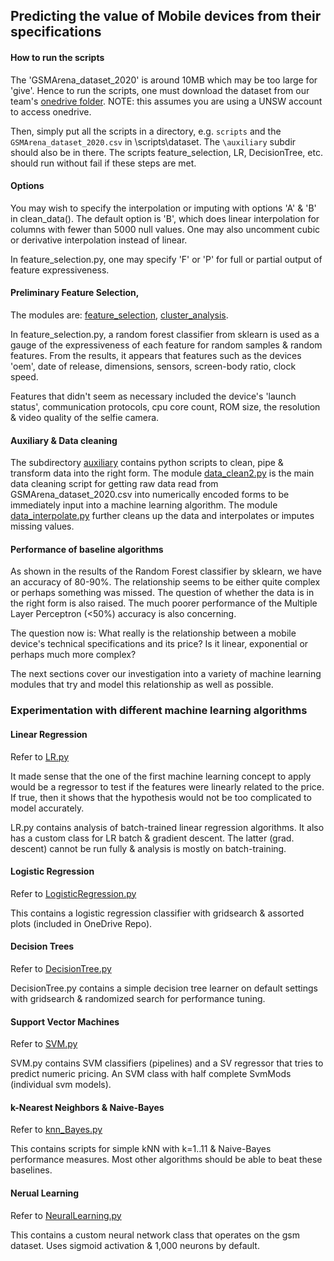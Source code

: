## Predicting the value of Mobile devices from their specifications

#### How to run the scripts
The 'GSMArena_dataset_2020' is around 10MB which may be too large for 'give'. Hence to run the scripts, one must download
the dataset from our team's [onedrive folder](https://unsw-my.sharepoint.com/:f:/g/personal/z5258237_ad_unsw_edu_au/EmcRr_EP6KRJlDrbOFre6ZQBBrJpezdJXhIAb0guwC7Pgw?e=lyzaRz).
NOTE: this assumes you are using a UNSW account to access onedrive.

Then, simply put all the scripts in a directory, e.g. `scripts` and the `GSMArena_dataset_2020.csv` in \scripts\dataset.
The `\auxiliary` subdir should also be in there.
The scripts feature_selection, LR, DecisionTree, etc. should run without fail if these steps are met.

#### Options
You may wish to specify the interpolation or imputing with options 'A' & 'B' in clean_data(). The default option is 'B',
which does linear interpolation for columns with fewer than 5000 null values. One may also uncomment cubic or derivative
interpolation instead of linear. 

In feature_selection.py, one may specify 'F' or 'P' for full or partial output of feature expressiveness.

#### Preliminary Feature Selection, 

The modules are: [feature_selection](ml_algorithms/feature_selection.py), [cluster_analysis](ml_algorithms/cluster_analysis.py).

In feature_selection.py, a random forest classifier from sklearn is used as a gauge of the expressiveness of each feature
for random samples & random features. From the results, it appears that features such as the devices 'oem', date of release, dimensions, sensors, screen-body ratio, 
clock speed.

Features that didn't seem as necessary included the device's 'launch status', communication protocols, cpu core count, ROM size, the resolution & video quality of the selfie camera.

#### Auxiliary & Data cleaning

The subdirectory [auxiliary](ml_algorithms/auxiliary) contains python scripts to clean, pipe & transform data into the 
right form. The module [data_clean2.py](ml_algorithms/auxiliary/data_clean2.py) is the main data cleaning script for
getting raw data read from GSMArena_dataset_2020.csv into numerically encoded forms to be immediately input into a 
machine learning algorithm. The module [data_interpolate.py](ml_algorithms/auxiliary/data_interpolate.py) further cleans
up the data and interpolates or imputes missing values.

#### Performance of baseline algorithms

As shown in the results of the Random Forest classifier by sklearn, we have an accuracy of 80-90%. The relationship seems to be either quite complex or perhaps something was missed. The question of whether the data is in the right form is also raised. The much poorer performance of the Multiple Layer Perceptron (<50%) accuracy is also concerning.

The question now is: What really is the relationship between a mobile device's technical specifications and its price? Is it linear, exponential or perhaps much more complex? 

The next sections cover our investigation into a variety of machine learning modules that try and model this relationship as well as possible.

### Experimentation with different machine learning algorithms

#### Linear Regression

Refer to [LR.py](ml_algorithms/LR.py)

It made sense that the one of the first machine learning concept to apply would be a regressor to test if the features
were linearly related to the price. If true, then it shows that the hypothesis would not be too complicated to model accurately.

LR.py contains analysis of batch-trained linear regression algorithms. It also has a custom class for LR batch & gradient descent.
The latter (grad. descent) cannot be run fully & analysis is mostly on batch-training.

#### Logistic Regression

Refer to [LogisticRegression.py](ml_algorithms/LogisticRegression.py)

This contains a logistic regression classifier with gridsearch & assorted plots (included in OneDrive Repo).

#### Decision Trees

Refer to [DecisionTree.py](ml_algorithms/DecisionTree.py)

DecisionTree.py contains a simple decision tree learner on default settings with gridsearch & randomized search
for performance tuning.

#### Support Vector Machines

Refer to [SVM.py](ml_algorithms/SVM.py)

SVM.py contains SVM classifiers (pipelines) and a SV regressor that tries to predict numeric pricing.
An SVM class with half complete SvmMods (individual svm models).

#### k-Nearest Neighbors & Naive-Bayes

Refer to [knn_Bayes.py](ml_algorithms/knn_Bayes.py)

This contains scripts for simple kNN with k=1..11 & Naive-Bayes performance measures. Most other algorithms should be 
able to beat these baselines.

#### Nerual Learning

Refer to [NeuralLearning.py](ml_algorithms/NeuralLearning.py)

This contains a custom neural network class that operates on the gsm dataset. Uses sigmoid activation & 1,000 neurons
by default.
